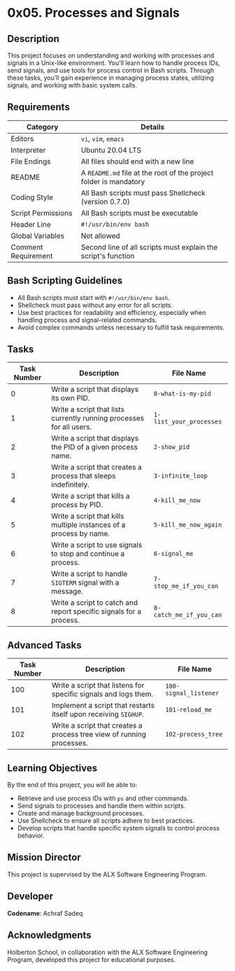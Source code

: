 # 0x05. Processes and Signals

## Description

This project focuses on understanding and working with processes and signals in a Unix-like environment. You'll learn how to handle process IDs, send signals, and use tools for process control in Bash scripts. Through these tasks, you’ll gain experience in managing process states, utilizing signals, and working with basic system calls.

## Requirements

| Category                | Details                                                  |
|-------------------------|----------------------------------------------------------|
| Editors                 | `vi`, `vim`, `emacs`                                     |
| Interpreter             | Ubuntu 20.04 LTS                                         |
| File Endings            | All files should end with a new line                     |
| README                  | A `README.md` file at the root of the project folder is mandatory |
| Coding Style            | All Bash scripts must pass Shellcheck (version 0.7.0)    |
| Script Permissions      | All Bash scripts must be executable                      |
| Header Line             | `#!/usr/bin/env bash`                                    |
| Global Variables        | Not allowed                                              |
| Comment Requirement     | Second line of all scripts must explain the script's function |

## Bash Scripting Guidelines

* All Bash scripts must start with `#!/usr/bin/env bash`.
* Shellcheck must pass without any error for all scripts.
* Use best practices for readability and efficiency, especially when handling process and signal-related commands.
* Avoid complex commands unless necessary to fulfill task requirements.

## Tasks

| Task Number | Description                                                          | File Name               |
|-------------|----------------------------------------------------------------------|--------------------------|
| 0           | Write a script that displays its own PID.                            | `0-what-is-my-pid`      |
| 1           | Write a script that lists currently running processes for all users. | `1-list_your_processes` |
| 2           | Write a script that displays the PID of a given process name.        | `2-show_pid`            |
| 3           | Write a script that creates a process that sleeps indefinitely.      | `3-infinite_loop`       |
| 4           | Write a script that kills a process by PID.                          | `4-kill_me_now`         |
| 5           | Write a script that kills multiple instances of a process by name.   | `5-kill_me_now_again`   |
| 6           | Write a script to use signals to stop and continue a process.        | `6-signal_me`           |
| 7           | Write a script to handle `SIGTERM` signal with a message.            | `7-stop_me_if_you_can`  |
| 8           | Write a script to catch and report specific signals for a process.   | `8-catch_me_if_you_can` |

## Advanced Tasks

| Task Number | Description                                                          | File Name               |
|-------------|----------------------------------------------------------------------|--------------------------|
| 100         | Write a script that listens for specific signals and logs them.      | `100-signal_listener`   |
| 101         | Implement a script that restarts itself upon receiving `SIGHUP`.     | `101-reload_me`         |
| 102         | Write a script that creates a process tree view of running processes.| `102-process_tree`      |

## Learning Objectives

By the end of this project, you will be able to:

* Retrieve and use process IDs with `ps` and other commands.
* Send signals to processes and handle them within scripts.
* Create and manage background processes.
* Use Shellcheck to ensure all scripts adhere to best practices.
* Develop scripts that handle specific system signals to control process behavior.

## Mission Director
This project is supervised by the ALX Software Engineering Program.

## Developer
**Codename**: Achraf Sadeq

## Acknowledgments
 Holberton School, in collaboration with the ALX Software Engineering Program, developed this project for educational purposes.
